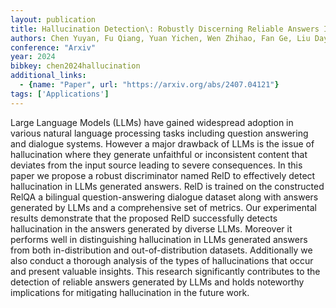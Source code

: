 ```yaml
---
layout: publication
title: Hallucination Detection\: Robustly Discerning Reliable Answers In Large Language Models
authors: Chen Yuyan, Fu Qiang, Yuan Yichen, Wen Zhihao, Fan Ge, Liu Dayiheng, Zhang Dongmei, Li Zhixu, Xiao Yanghua
conference: "Arxiv"
year: 2024
bibkey: chen2024hallucination
additional_links:
  - {name: "Paper", url: "https://arxiv.org/abs/2407.04121"}
tags: ['Applications']
---
```

Large Language Models (LLMs) have gained widespread adoption in various natural language processing tasks including question answering and dialogue systems. However a major drawback of LLMs is the issue of hallucination where they generate unfaithful or inconsistent content that deviates from the input source leading to severe consequences. In this paper we propose a robust discriminator named RelD to effectively detect hallucination in LLMs generated answers. RelD is trained on the constructed RelQA a bilingual question-answering dialogue dataset along with answers generated by LLMs and a comprehensive set of metrics. Our experimental results demonstrate that the proposed RelD successfully detects hallucination in the answers generated by diverse LLMs. Moreover it performs well in distinguishing hallucination in LLMs generated answers from both in-distribution and out-of-distribution datasets. Additionally we also conduct a thorough analysis of the types of hallucinations that occur and present valuable insights. This research significantly contributes to the detection of reliable answers generated by LLMs and holds noteworthy implications for mitigating hallucination in the future work.
